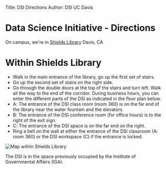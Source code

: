 Title: DSI Directions
Author: DSI UC Davis

<h1> Data Science Initiative - Directions</h1>
On campus, we're in 
<a href="http://campusmap.ucdavis.edu/?b=114">Shields Library</a> Davis, CA


<h1>Within Shields Library</h1>

* Walk in the main entrance of the library, go up the first set of stairs.
* Go up the second set of stairs on the right side.
* Go through the double doors at the top of the stairs and turn left.
Walk all the way to the end of the corridor.
During business hours, you can enter the different parts of the DSI as
indicated in the floor plan below. 
* A: The entrance of the DSI class room (room 360) is on the far end of the 
library near the water fountain and the elevators. 
* B: The entrance of the DSI conference room (for office hours) is to the
right of the exit sign. 
*  C: The entrance of the DSI space is on the far end on the right. 
* Ring a bell on the wall at either the entrance of the DSI classroom (A: room 360) or 
the DSI workspace (C) if the entrance is locked. 

![Map within Shields Library]({filename}../images/map-shields-3.png)

The DSI is in the space previously occupied by the Institute of Governmental Affairs (IGA).
